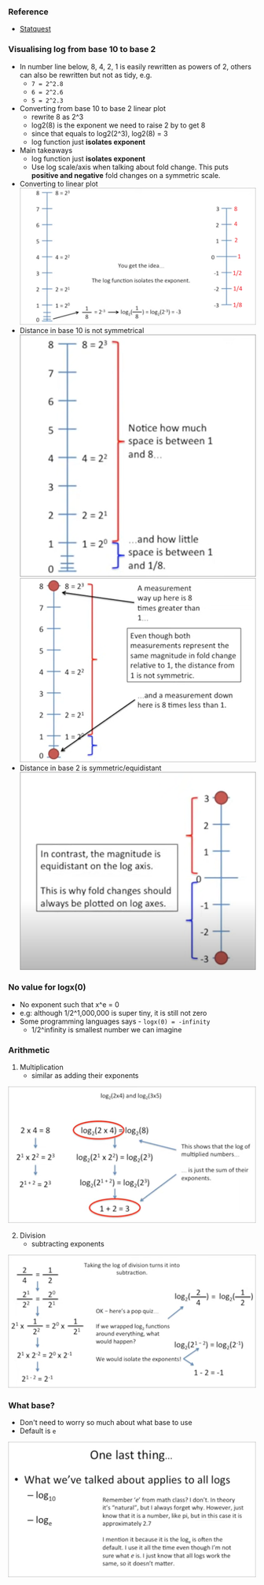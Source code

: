 ### Reference
- [Statquest](https://www.youtube.com/watch?v=VSi0Z04fWj0&t=493s&ab_channel=StatQuestwithJoshStarmer)

### Visualising log from base 10 to base 2
- In number line below, 8, 4, 2, 1 is easily rewritten as powers of 2, others can also be rewritten but not as tidy, e.g.
  - `7 = 2^2.8`
  - `6 = 2^2.6`
  - `5 = 2^2.3`
- Converting from base 10 to base 2 linear plot
  - rewrite 8 as 2^3
  - log2(8) is the exponent we need to raise 2 by to get 8
  - since that equals to log2(2^3), log2(8) = 3
  - log function just **isolates exponent**
- Main takeaways
  - log function just **isolates exponent**
  - Use log scale/axis when talking about fold change. This puts **positive and negative** fold changes on a symmetric scale.
- Converting to linear plot
    <img src='log1.PNG'>
- Distance in base 10 is not symmetrical
    <img src='log2.PNG'>
    <img src='log3.PNG'>
- Distance in base 2 is symmetric/equidistant
    <img src='log4.PNG  '>

### No value for logx(0)
- No exponent such that x^e = 0
- e.g: although 1/2^1,000,000 is super tiny, it is still not zero
- Some programming languages says - `logx(0) = -infinity`
  - 1/2^infinity is smallest number we can imagine

### Arithmetic
1. Multiplication
    - similar as adding their exponents
<img src='log_multiply.PNG'>

2. Division
    - subtracting exponents
<img src='log_division.PNG'>

### What base?
- Don't need to worry so much about what base to use
- Default is `e`
<img src='log_default.PNG'>
